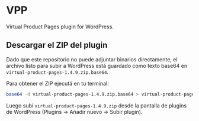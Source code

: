 # VPP

Virtual Product Pages plugin for WordPress.

## Descargar el ZIP del plugin

Dado que este repositorio no puede adjuntar binarios directamente, el archivo listo para subir a WordPress está guardado como texto base64 en `virtual-product-pages-1.4.9.zip.base64`.

Para obtener el ZIP ejecutá en tu terminal:

```bash
base64 -d virtual-product-pages-1.4.9.zip.base64 > virtual-product-pages-1.4.9.zip
```

Luego subí `virtual-product-pages-1.4.9.zip` desde la pantalla de plugins de WordPress (Plugins → Añadir nuevo → Subir plugin).

